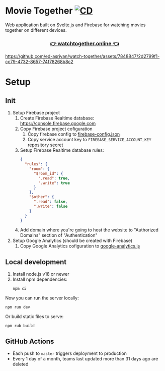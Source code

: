 # Movie Together [![CD](https://github.com/ed-asriyan/watch-together/actions/workflows/CD.yml/badge.svg)](https://github.com/ed-asriyan/watch-together/actions/workflows/CD.yml)
Web application built on Svelte.js and Firebase for watching movies together on different devices.

<h3 align="center">
    <a href="https://watchtogether.online" target="_blank">👉 watchtogether.online 👈</a>
</h3>

https://github.com/ed-asriyan/watch-together/assets/7848847/2d2799f1-cc79-4732-8657-74f78268b8c2

# Setup
## Init
1. Setup Firebase project
   1. Create Firebase Realtime database: https://console.firebase.google.com
   2. Copy Firebase project cofiguration
      1. Copy firebase config to [firebase-config.json](./src/firebase/firebase-config.json)
      2. Copy service account key to `FIREBASE_SERVICE_ACCOUNT_KEY` repository secret
   3. Setup Firebase Realtime database rules:
      ```json
      {
        "rules": {
          "room": {
            "$room_id": {
              ".read": true,
              ".write": true
            }
          },
          "$other": {
            ".read": false,
            ".write": false
          }
        }
      }
      ```
   4. Add domain where you're going to host the website to "Authorized Domains" section of "Authentication"
2. Setup Google Analytics (should be created with Firebase)
   1. Copy Google Analytics cofiguration to [google-analytics.js](./src/google-analytics.js)

## Local development
1. Install node.js v18 or newer
2. Install npm dependencies:
   ```console
   npm ci
   ```

Now you can run the server locally:
```console
npm run dev
```

Or build static files to serve:
```console
npm rub build
```

## GitHub Actions
* Each push to `master` triggers deployment to production
* Every 1 day of a month, teams last updated more than 31 days ago are deleted
